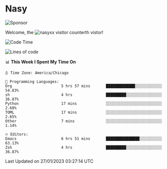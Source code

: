# Nasy

<!--
<p align="center">
<img height="200" src="https://github-readme-stats.vercel.app/api?username=nasyxx&count_private=true&show_icons=true&theme=dracula&include_all_commits=true"/>
<img height="200" src="https://github-readme-stats.vercel.app/api/top-langs/?username=nasyxx&theme=dracula&hide=html,jupyter+notebook&count_private=true&show_icons=true"/>
</p>

  
----------------
-->

![Sponsor](https://img.shields.io/static/v1.svg?label=Sponsor&message=%E2%9D%A4&logo=GitHub&style=flat&color=pink)
 
Welcome, the ![nasyxx visitor counter](https://count.getloli.com/get/@nasyxx?theme=rule34)th vistor!
 
<!--START_SECTION:waka-->
![Code Time](http://img.shields.io/badge/Code%20Time-3%2C128%20hrs%2037%20mins-blue)

![Lines of code](https://img.shields.io/badge/From%20Hello%20World%20I%27ve%20Written-5%20Million%20lines%20of%20code-blue)

📊 **This Week I Spent My Time On** 

```text
⌚︎ Time Zone: America/Chicago

💬 Programming Languages: 
Org                      5 hrs 57 mins       █████████████░░░░░░░░░░░░   54.83% 
sh                       4 hrs               █████████░░░░░░░░░░░░░░░░   36.87% 
Python                   17 mins             ░░░░░░░░░░░░░░░░░░░░░░░░░   2.68% 
TOML                     17 mins             ░░░░░░░░░░░░░░░░░░░░░░░░░   2.65% 
Other                    7 mins              ░░░░░░░░░░░░░░░░░░░░░░░░░   1.14%

🔥 Editors: 
Emacs                    6 hrs 51 mins       ███████████████░░░░░░░░░░   63.13% 
Zsh                      4 hrs               █████████░░░░░░░░░░░░░░░░   36.87%

```


 Last Updated on 27/01/2023 03:27:14 UTC
<!--END_SECTION:waka-->

<!-- ![visitors](https://visitor-badge.laobi.icu/badge?page_id=nasyxx.nasyxx) -->
